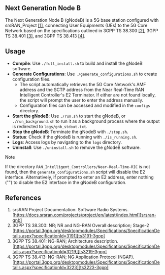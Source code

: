 ## Next Generation Node B

The Next Generation Node B (gNodeB) is a 5G base station configured with srsRAN_Project [[1]][srsran-gnb], connecting User Equipments (UEs) to the 5G Core Network based on the specifications outlined in 3GPP TS 38.300 [[2]][ts3191-3gpp], 3GPP TS 38.401 [[3]][ts3219-3gpp], and 3GPP TS 38.413 [[4]][ts3223-3gpp].

## Usage

- **Compile**: Use `./full_install.sh` to build and install the gNodeB software.
- **Generate Configurations**: Use `./generate_configurations.sh` to create configuration files.
  - The script automatically retrieves the 5G Core Network's AMF address and the SCTP address from the Near Real-Time RAN Intelligent Controller's E2 Terminator. If either are not found locally, the script will prompt the user to enter the address manually.
  - Configuration files can be accessed and modified in the `configs` directory.
- **Start the gNodeB**: Use `./run.sh` to start the gNodeB, or `./run_background.sh` to run it as a background process where the output is redirected to `logs/gnb_stdout.txt`.
- **Stop the gNodeB**: Terminate the gNodeB with `./stop.sh`.
- **Status**: Check if the gNodeB is running with `./is_running.sh`.
- **Logs**: Access logs by navigating to the `logs` directory.
- **Uninstall**: Use `./uninstall.sh` to remove the gNodeB software.

> [!NOTE]
> If the directory `RAN_Intelligent_Controllers/Near-Real-Time-RIC` is not found, then the `generate_configurations.sh` script will disable the E2 interface. Alternatively, if prompted to enter an E2 address, enter nothing ("") to disable the E2 interface in the gNodeB configuration.

## References

1. srsRAN Project Documentation. Software Radio Systems. [https://docs.srsran.com/projects/project/en/latest/index.html][srsran-gnb]
2. 3GPP TS 38.300: NR; NR and NG-RAN Overall description; Stage-2 [https://portal.3gpp.org/desktopmodules/Specifications/SpecificationDetails.aspx?specificationId=3191][ts3191-3gpp]
3. 3GPP TS 38.401: NG-RAN; Architecture description. [https://portal.3gpp.org/desktopmodules/Specifications/SpecificationDetails.aspx?specificationId=3219][ts3219-3gpp]
4. 3GPP TS 38.413: NG-RAN; NG Application Protocol (NGAP). [https://portal.3gpp.org/desktopmodules/Specifications/SpecificationDetails.aspx?specificationId=3223][ts3223-3gpp]

<!-- References -->

[srsran-gnb]: https://docs.srsran.com/projects/project/en/latest/index.html
[ts3191-3gpp]: https://portal.3gpp.org/desktopmodules/Specifications/SpecificationDetails.aspx?specificationId=3191
[ts3219-3gpp]: https://portal.3gpp.org/desktopmodules/Specifications/SpecificationDetails.aspx?specificationId=3219
[ts3223-3gpp]: https://portal.3gpp.org/desktopmodules/Specifications/SpecificationDetails.aspx?specificationId=3223
